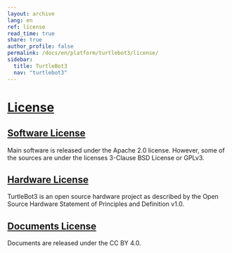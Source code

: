 ```yaml
---
layout: archive
lang: en
ref: license
read_time: true
share: true
author_profile: false
permalink: /docs/en/platform/turtlebot3/license/
sidebar:
  title: TurtleBot3
  nav: "turtlebot3"
---
```


<div style="counter-reset: h1 21">
</div>

# [License](#license)

## [Software License](#software-license)
Main software is released under the Apache 2.0 license.
However, some of the sources are under the licenses 3-Clause BSD License or GPLv3.

## [Hardware License](#hardware-license)
TurtleBot3 is an open source hardware project as described by the Open Source Hardware Statement of Principles and Definition v1.0.

## [Documents License](#documents-license)
Documents are released under the CC BY 4.0.

